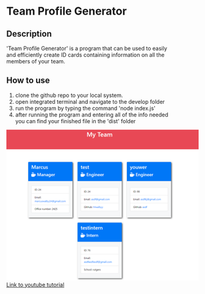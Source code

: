 # Team Profile Generator

## Description

'Team Profile Generator' is a program that can be used to easily<br> 
and efficiently create ID cards containing information on all the <br>
members of your team.

## How to use

1. clone the github repo to your local system.
2. open integrated terminal and navigate to the develop folder
3. run the program by typing the command 'node index.js'
4. after running the program and entering all of the info needed <br> you can find your finished file in the 'dist' folder 

![image of a finished page ](./Assets/finished%20product.PNG)
[Link to youtube tutorial](https://youtu.be/XMkwrMe_Ca4)
